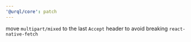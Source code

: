```yaml
---
'@urql/core': patch
---
```


move `multipart/mixed` to the last `Accept` header to avoid breaking
`react-native-fetch`
